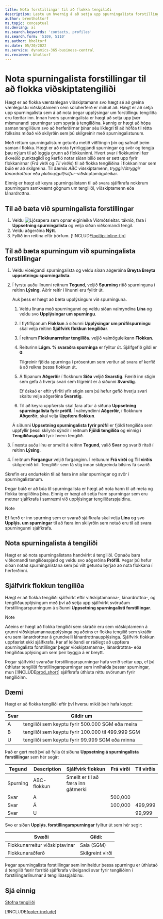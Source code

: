 ```yaml
---
title: Nota forstillingar til að flokka tengiliði
description: Lestu um hvernig á að setja upp spurningalista forstillingar til að auðvelda flokkun á notandasíðum viðskiptatengiliða.
author: brentholtorf
ms.topic: conceptual
ms.devlang: al
ms.search.keywords: 'contacts, profiles'
ms.search.form: '5109, 5110'
ms.author: bholtorf
ms.date: 05/20/2022
ms.service: dynamics-365-business-central
ms.reviewer: bholtorf
---
```


# Nota spurningalista forstillingar til að flokka viðskiptatengiliði

Hægt er að flokka væntanlegan viðskiptamann svo hægt sé að greina vænlegustu viðskiptamenn sem söluherferð er miðuð að. Hægt er að setja upp spurningalista sem á að nota þegar upplýsingar um forstillingu tengiliða eru færðar inn. Innan hvers spurningalista er hægt að setja upp þær mismunandi spurningar sem spyrja á tengiliðina. Þannig er hægt að hópa saman tengiliðum svo að herferðirnar þínar séu líklegri til að höfða til rétta fólksins miðað við skilyrðin sem þú skilgreinir með spurningalistunum.  

Með réttum spurningalistum geturðu metið viðföngin þín og safnað þeim saman í flokka. Hægt er að nota fyrirliggjandi spurningar og svör og tengja þau nýjum til að leggja grunn að flokkuninni. Hvert svar í flokkuninni fær ákveðið punktagildi og kerfið notar síðan bilið sem er sett upp fyrir flokkanirnar (*Frá virði* og *Til virðis*) til að flokka tengiliðina í flokkanirnar sem búið er að skilgreina. Til dæmis *ABC* viðskiptamenn, *tryggir/ótryggir lánardrottnar* eða *platínu/gull/silfur*-viðskiptamöguleikar.  

Einnig er hægt að keyra spurningalistann til að svara sjálfkrafa nokkrum spurningum samkvæmt gögnum um tengiliði, viðskiptamenn eða lánardrottna.  

## Til að bæta við spurningalista forstillingar

1. Veldu ![Ljósapera sem opnar eiginleika Viðmótsleitar.](media/ui-search/search_small.png "Segðu mér hvað þú vilt gera") táknið, fara í **Uppsetning spurningalista** og velja síðan viðkomandi tengil.  
2. Veldu aðgerðina **Nýtt**.  
3. Fyllið inn reitina eftir þörfum. [!INCLUDE[tooltip-inline-tip](includes/tooltip-inline-tip_md.md)]  

## Til að bæta spurningum við spurningalista forstillingar

1. Veldu viðeigandi spurningalista og veldu síðan aðgerðina **Breyta Breyta uppsetningu spurningalista**.  
2. Í fyrstu auðu línunni reitnum **Tegund**, veljið **Spurning** ritið spurninguna í reitinn **Lýsing**. Aðrir reitir í línunni eru fylltir út.  

    Auk þess er hægt að bæta upplýsingum við spurninguna.

    1. Veldu línuna með spurningunni og veldu síðan valmyndina **Lína** og veldu svo **Upplýsingar um spurningu**.  

    2. Í flýtiflipanum **Flokkun** á síðunni **Upplýsingar um prófílspurningu** skal velja reitinn **Sjálfvirk flokkun tengiliðar**.  

    3. Í reitnum **Flokkunarreitur tengiliða**. veljið valmöguleikann **Flokkun**.  

    4. Reiturinn **Lágm. % svaraðra spurninga** er fylltur út. Sjálfgefið gildi er **0**.  

        Tilgreinir fjölda spurninga í prósentum sem verður að svara ef kerfið á að reikna þessa flokkun út.

    5. Á flipanum **Aðgerðir** í flokknum **Síða** veljið **Svarstig**. Færið inn stigin sem gefa á hverju svari sem tilgreint er á síðunni **Svarstig**.

        Ef óskað er eftir yfirliti yfir stigin sem þú hefur gefið hverju svari skaltu velja aðgerðina **Svarstig**.

    6. Til að keyra uppfærslu skal fara aftur á síðuna **Uppsetning spurningalista fyrir prófíl**. Í valmyndinni **Aðgerðir**, í flokknum **Aðgerðir**, skal velja **Uppfæra flokkun**.

    Á síðunni **Uppsetning spurningalista fyrir prófíl** er fjöldi tengiliða sem uppfyllir þessi skilyrði sýndir í reitnum **Fjöldi tengiliða** og einnig í **Tengiliðaspjaldi** fyrir hvern tengilið.

3. Í næstu auðu línu er smellt á reitinn **Tegund**, valið **Svar** og svarið ritað í reitinn **Lýsing**.  
4. Í reitnum **Forgangur** veljið forganginn. Í reitunum **Frá virði** og **Til virðis** skilgreinið bil. Tengiliðir sem fá stig innan skilgreinda bilsins fá svarið.  

Skrefin eru endurtekin til að færa inn allar spurningar og svör í spurningalistanum.

Þegar búið er að búa til spurningalista er hægt að nota hann til að meta og flokka tengiliðina þína. Einnig er hægt að setja fram spurningar sem eru metnar sjálfkrafa í samræmi við upplýsingar tengiliðarspjaldinu.  

> [!NOTE]
> Ef færð er inn spurning sem er svarað sjálfkrafa skal velja **Lína** og svo **Upplýs. um spurningar** til að færa inn skilyrðin sem notuð eru til að svara spurningunni sjálfkrafa.

## Nota spurningalista á tengiliði

Hægt er að nota spurningalistana handvirkt á tengiliði. Opnaðu bara viðkomandi tengiliðaspjald og veldu svo aðgerðina **Prófíll**. Þegar þú hefur síðan notað spurningalistana sem þú vilt geturðu byrjað að nota flokkana í herferðinni.  

## Sjálfvirk flokkun tengiliða

Hægt er að flokka tengiliði sjálfvirkt eftir viðskiptamanna-, lánardrottna-, og tengiliðaupplýsingum með því að setja upp sjálfvirkt svöruðum forstillingarspurningum á síðunni **Uppsetning spurningalisti forstillingar**.  

> [!NOTE]
> Aðeins er hægt að flokka tengiliði sem skráðir eru sem viðskiptamenn á grunni viðskiptamannaupplýsinga og aðeins er flokka tengilið sem skráðir eru sem lánardrottnar á grundvelli lánardrottnaupplýsinga. Sjálfvirk flokkun uppfærist ekki sjálfkrafa. Þar af leiðandi er ráðlegt að uppfæra spurningalista forstillingar þegar viðskiptamanna-, lánardrottna- eða tengiliðaupplýsingum sem þeir byggja á er breytt.  

Þegar sjálfvirkt svaraðar forstillingarspurningar hafa verið settar upp, ef þú úthlutar tengiliði forstillingarspurningar sem innihalda þessar spurningar, mun [!INCLUDE[prod_short](includes/prod_short.md)] sjálfkrafa úthluta réttu svörunum fyrir tengiliðinn.  

## Dæmi

Hægt er að flokka tengiliði eftir því hversu mikið þeir hafa keypt:

|Svar|Gildir um|
|--- |--- |
|A|tengiliði sem keyptu fyrir 500.000 SGM eða meira|
|B|tengiliði sem keyptu fyrir 100.000 til 499.999 SGM|
|U|tengiliði sem keyptu fyrir 99.999 SGM eða minna|

Það er gert með því að fylla út síðuna **Uppsetning á spurningalista forstillingar** sem hér segir:

| Tegund     | Description        | Sjálfvirk flokkun     | Frá virði | Til virðis |
|----------|--------------------|------------------------------|------------|----------|
| Spurning | ABC-flokkun | Smellt er til að færa inn gátmerki |            |          |
| Svar   | A                  |                              | 500,000    |          |
| Svar   | Á                  |                              | 100,000    | 499,999  |
| Svar   | U                  |                              |            | 99,999   |

Svo er síðan **Upplýs. forstillingarspurningar** fylltur út sem hér segir:

| Svæði                         | Gildi:         |
|-------------------------------|---------------|
| Flokkunarreitur viðskiptavinar | Sala (SGM)   |
| Flokkunaraðferð         | Skilgreint virði |

Þegar spurningalista forstillingar sem inniheldur þessa spurningu er úthlutað á tengilið færir forritið sjálfkrafa viðeigandi svar fyrir tengiliðinn í forstillingarlínurnar á tengiliðaspjaldinu.

## Sjá einnig

[Stofna tengiliði](marketing-create-contact-companies.md)  


[!INCLUDE[footer-include](includes/footer-banner.md)]